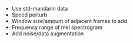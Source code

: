 - Use std-mandarin data
- Speed perturb
- Window size/amount of adjacent frames to add
- Frequency range of mel spectrogram
- Add noise/data augmentation